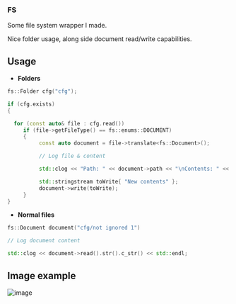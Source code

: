 ### FS
Some file system wrapper I made.

Nice folder usage, along side document read/write capabilities.

## Usage

* **Folders**
```cpp
fs::Folder cfg("cfg");

if (cfg.exists)
{

  for (const auto& file : cfg.read())
     if (file->getFileType() == fs::enums::DOCUMENT)
     {
          const auto document = file->translate<fs::Document>();

          // Log file & content

          std::clog << "Path: " << document->path << "\nContents: " << document->read().str().c_str() << std::endl;

          std::stringstream toWrite{ "New contents" };
          document->write(toWrite);
     }
}
```

* **Normal files**
```cpp
fs::Document document("cfg/not ignored 1")

// Log document content

std::clog << document->read().str().c_str() << std::endl;
```

## Image example
![image](https://user-images.githubusercontent.com/106443697/199407090-a12f4f1b-6599-4e5e-913a-0d2696478af0.png)
